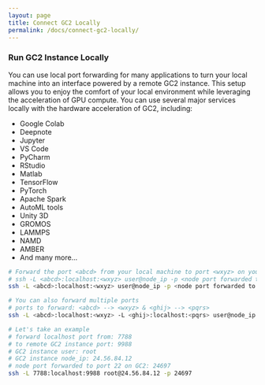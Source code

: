 ```yaml
---
layout: page
title: Connect GC2 Locally
permalink: /docs/connect-gc2-locally/
---
```


### Run GC2 Instance Locally

You can use local port forwarding for many applications to turn your local machine into an interface powered by a remote GC2 instance. This setup allows you to enjoy the comfort of your local environment while leveraging the acceleration of GPU compute. You can use several major services locally with the hardware acceleration of GC2, including:

* Google Colab
* Deepnote
* Jupyter
* VS Code
* PyCharm
* RStudio
* Matlab
* TensorFlow
* PyTorch
* Apache Spark
* AutoML tools
* Unity 3D
* GROMOS
* LAMMPS
* NAMD
* AMBER
* And many more…

```BASH
# Forward the port <abcd> from your local machine to port <wxyz> on your remote GC2 machine
# ssh -L <abcd>:localhost:<wxyz> user@node_ip -p <node port forwarded to port 22 on GC2>
ssh -L <abcd>:localhost:<wxyz> user@node_ip -p <node port forwarded to port 22 on GC2>
```

```BASH
# You can also forward multiple ports
# ports to forward: <abcd> --> <wxyz> & <ghij> --> <pqrs>
ssh -L <abcd>:localhost:<wxyz> -L <ghij>:localhost:<pqrs> user@node_ip -p <node port forwarded to port 22 on GC2>
```

```BASH
# Let's take an example
# forward localhost port from: 7788
# to remote GC2 instance port: 9988
# GC2 instance user: root
# GC2 instance node_ip: 24.56.84.12
# node port forwarded to port 22 on GC2: 24697
ssh -L 7788:localhost:9988 root@24.56.84.12 -p 24697
```